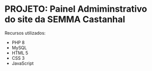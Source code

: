 # PROJETO: Painel Admiminstrativo do site da SEMMA Castanhal
 
Recursos utilizados:
- PHP 8
- MySQL
- HTML 5
- CSS 3
- JavaScript